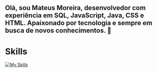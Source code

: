 ##  Olá, sou Mateus Moreira, desenvolvedor com experiência em SQL, JavaScript, Java, CSS e HTML. Apaixonado por tecnologia e sempre em busca de novos conhecimentos. 👋

# Skills
[![My Skills](https://skillicons.dev/icons?i=html,css,js,github,gmail,linkedin,mysql,postgres,vscode)](https://skillicons.dev)
